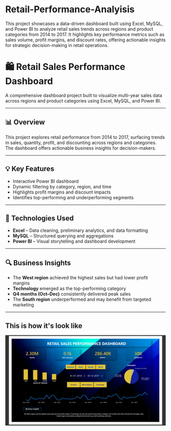 # Retail-Performance-Analyisis
This project showcases a data-driven dashboard built using Excel, MySQL, and Power BI to analyze retail sales trends across regions and product categories from 2014 to 2017. It highlights key performance metrics such as sales volume, profit margins, and discount rates, offering actionable insights for strategic decision-making in retail operations.


# 🛍️ Retail Sales Performance Dashboard

A comprehensive dashboard project built to visualize multi-year sales data across regions and product categories using Excel, MySQL, and Power BI.

---

## 📊 Overview

This project explores retail performance from 2014 to 2017, surfacing trends in sales, quantity, profit, and discounting across regions and categories. The dashboard offers actionable business insights for decision-makers.

---

## 💡 Key Features

- Interactive Power BI dashboard
- Dynamic filtering by category, region, and time
- Highlights profit margins and discount impacts
- Identifies top-performing and underperforming segments

---

## 🚀 Technologies Used

- **Excel** – Data cleaning, preliminary analytics, and data formatting  
- **MySQL** – Structured querying and aggregations  
- **Power BI** – Visual storytelling and dashboard development  

---

## 🔍 Business Insights

- The **West region** achieved the highest sales but had lower profit margins  
- **Technology** emerged as the top-performing category  
- **Q4 months (Oct–Dec)** consistently delivered peak sales  
- The **South region** underperformed and may benefit from targeted marketing  

---

## This is how it's look like
![alt text](https://github.com/vineetdutta-art/Retail-Performance-Analyisis/blob/main/Screenshot%202025-06-23%20074305.png)
